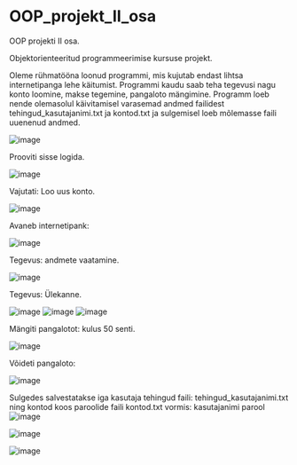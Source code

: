# OOP_projekt_II_osa
OOP projekti II osa.


Objektorienteeritud programmeerimise kursuse projekt.

Oleme rühmatööna loonud programmi, mis kujutab endast lihtsa internetipanga lehe käitumist. Programmi kaudu saab teha tegevusi nagu konto loomine, makse tegemine, pangaloto mängimine. Programm loeb nende olemasolul käivitamisel varasemad andmed failidest tehingud_kasutajanimi.txt ja kontod.txt ja sulgemisel loeb mõlemasse faili uuenenud andmed.

![image](https://github.com/Paul-HenryP/OOP_projekt_II_osa/assets/104301931/81ac0f03-e6c5-4eec-88de-ab90c3144ed6)

Prooviti sisse logida.

![image](https://github.com/Paul-HenryP/OOP_projekt_II_osa/assets/104301931/81174710-89f6-4a3b-b0b3-08c104e07755)

Vajutati: Loo uus konto.

![image](https://github.com/Paul-HenryP/OOP_projekt_II_osa/assets/104301931/3d7b1783-20cc-4814-9eda-9536b380fcf8)

Avaneb internetipank:

![image](https://github.com/Paul-HenryP/OOP_projekt_II_osa/assets/104301931/f9761c9f-c262-4f85-abf2-c159778c48a3)


Tegevus: andmete vaatamine.

![image](https://github.com/Paul-HenryP/OOP_projekt_II_osa/assets/104301931/70fb15f2-024f-466d-a91f-ee0e4edc66e7)

Tegevus: Ülekanne.

![image](https://github.com/Paul-HenryP/OOP_projekt_II_osa/assets/104301931/a3688e97-d1bc-4d23-848b-4efbe9d9ae66)
![image](https://github.com/Paul-HenryP/OOP_projekt_II_osa/assets/104301931/e2bfd35c-c803-47bb-9bb7-179591ca3072)
![image](https://github.com/Paul-HenryP/OOP_projekt_II_osa/assets/104301931/5212b38e-840e-462a-977d-659cf48c80d9)

Mängiti pangalotot: kulus 50 senti.

![image](https://github.com/Paul-HenryP/OOP_projekt_II_osa/assets/104301931/d804f548-2318-4571-aee5-dde466dfd595)

Võideti pangaloto:

![image](https://github.com/Paul-HenryP/OOP_projekt_II_osa/assets/104301931/d82d5d4b-48e9-456e-ba04-a36f17a3a1eb)


Sulgedes salvestatakse iga kasutaja tehingud faili: tehingud_kasutajanimi.txt ning kontod koos paroolide faili kontod.txt vormis: kasutajanimi parool
![image](https://github.com/Paul-HenryP/OOP_projekt_II_osa/assets/104301931/03785ab2-f57f-4330-9c3d-d7fce3a4365b)

![image](https://github.com/Paul-HenryP/OOP_projekt_II_osa/assets/104301931/6c07f30a-a829-4a5c-b037-0400962272b1)

![image](https://github.com/Paul-HenryP/OOP_projekt_II_osa/assets/104301931/029c14b4-a918-4cfa-8e35-fd2f686170bc)


